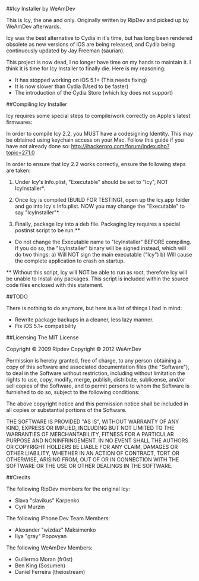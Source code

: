 ##Icy Installer by WeAmDev

This is Icy, the one and only. Originally written by RipDev and picked up by WeAmDev afterwards. 

Icy was the best alternative to Cydia in it's time, but has long been rendered obsolete as new versions of iOS are being released, and Cydia being continuously updated by Jay Freeman (saurian).

This project is now dead, I no longer have time on my hands to maintain it. I think it is time for Icy Installer to finally die. Here is my reasoning:

- It has stopped working on iOS 5.1+ (This needs fixing)
- It is now slower than Cydia (Used to be faster)
- The introduction of the Cydia Store (which Icy does not support)


##Compiling Icy Installer

Icy requires some special steps to compile/work correctly on Apple's latest firmwares:

In order to compile Icy 2.2, you MUST have a codesigning Identity. This may be obtained using keychain access on your Mac. Follow this guide if you have not already done so: http://ihackerpro.com/forum/index.php?topic=271.0

In order to ensure that Icy 2.2 works correctly, ensure the following steps are taken:

 1) Under Icy's Info.plist, "Executable" should be set to "Icy", NOT IcyInstaller*.

 2) Once Icy is compiled (BUILD FOR TESTING), open up the Icy.app folder and go into Icy's Info.plist. NOW you may change the "Executable" to say "IcyInstaller"*.

 3) Finally, package Icy into a deb file. Packaging Icy requires a special postinst script to be run.**


* Do not change the Executable name to "IcyInstaller" BEFORE compiling. If you do so, the "IcyInstaller" binary will be signed instead, which will do two things:
	a) Will NOT sign the main executable ("Icy")
	b) Will cause the complete application to crash on startup.

** Without this script, Icy will NOT be able to run as root, therefore Icy will be unable to Install any packages. This script is included within the source code files enclosed with this statement. 

##TODO

There is nothing to do anymore, but here is a list of things I had in mind:

- Rewrite package backups in a cleaner, less lazy manner.
- Fix iOS 5.1+ compatibility

##Licensing
The MIT License

Copyright © 2009 Ripdev
Copyright © 2012 WeAmDev 

Permission is hereby granted, free of charge, to any person obtaining a copy
of this software and associated documentation files (the "Software"), to deal
in the Software without restriction, including without limitation the rights
to use, copy, modify, merge, publish, distribute, sublicense, and/or sell
copies of the Software, and to permit persons to whom the Software is
furnished to do so, subject to the following conditions:

The above copyright notice and this permission notice shall be included in
all copies or substantial portions of the Software.

THE SOFTWARE IS PROVIDED "AS IS", WITHOUT WARRANTY OF ANY KIND, EXPRESS OR
IMPLIED, INCLUDING BUT NOT LIMITED TO THE WARRANTIES OF MERCHANTABILITY,
FITNESS FOR A PARTICULAR PURPOSE AND NONINFRINGEMENT. IN NO EVENT SHALL THE
AUTHORS OR COPYRIGHT HOLDERS BE LIABLE FOR ANY CLAIM, DAMAGES OR OTHER
LIABILITY, WHETHER IN AN ACTION OF CONTRACT, TORT OR OTHERWISE, ARISING FROM,
OUT OF OR IN CONNECTION WITH THE SOFTWARE OR THE USE OR OTHER DEALINGS IN
THE SOFTWARE.

##Credits

The following RipDev members for the original Icy: 

- Slava "slavikus" Karpenko
- Cyril Murzin

The following iPhone Dev Team Members:

- Alexander "wizdaz" Maksimenko
- Ilya "gray" Popovyan


The following WeAmDev Members:

- Guillermo Moran (fr0st)
- Ben King (Sosumeh)
- Daniel Ferreira (theiostream)
